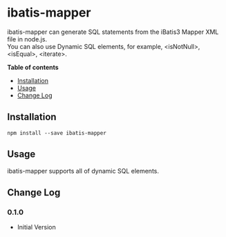 # ibatis-mapper #

ibatis-mapper can generate SQL statements from the iBatis3 Mapper XML file in node.js. <br>
You can also use Dynamic SQL elements, for example, &lt;isNotNull&gt;, &lt;isEqual&gt;, &lt;iterate&gt;.

__Table of contents__

 - [Installation](#installation)
 - [Usage](#usage)
 - [Change Log](#change-log)

## Installation ##

```
npm install --save ibatis-mapper
```

## Usage ##
ibatis-mapper supports all of dynamic SQL elements.<br>

## Change Log ##

### 0.1.0 ###

* Initial Version
